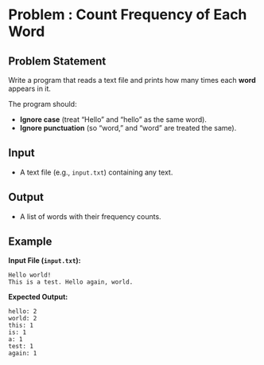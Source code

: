 # Problem : Count Frequency of Each Word

## Problem Statement

Write a program that reads a text file and prints how many times each **word** appears in it.

The program should:

- **Ignore case** (treat “Hello” and “hello” as the same word).
- **Ignore punctuation** (so “word,” and “word” are treated the same).

## Input

- A text file (e.g., `input.txt`) containing any text.

## Output

- A list of words with their frequency counts.

## Example

**Input File (`input.txt`):**

```
Hello world!
This is a test. Hello again, world.
```

**Expected Output:**

```
hello: 2
world: 2
this: 1
is: 1
a: 1
test: 1
again: 1
```
